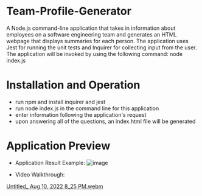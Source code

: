 # Team-Profile-Generator
A Node.js command-line application that takes in information about employees on a software engineering team and generates an HTML webpage that displays summaries for each person. The application uses Jest for running the unit tests and Inquirer for collecting input from the user. The application will be invoked by using the following command: node index.js

# Installation and Operation
* run npm and install inquirer and jest
* run node index.js in the command line for this application
* enter information following the application's request
* upon answering all of the questions, an index.html file will be generated

# Application Preview
* Application Result Example:
![image](https://user-images.githubusercontent.com/100250064/184060263-57c77996-1017-4255-95fd-e212fda0cb42.png)

* Video Walkthrough: 

[Untitled_ Aug 10, 2022 8_25 PM.webm](https://user-images.githubusercontent.com/100250064/184060426-acc4a565-0877-4eec-b914-0b545e604ea6.webm)
